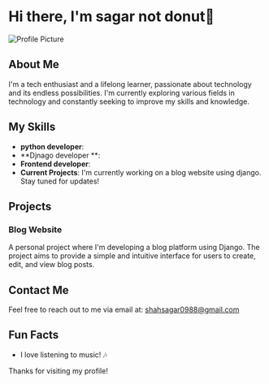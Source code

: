 # Hi there, I'm sagar not donut👋 

![Profile Picture](https://github.com/sagardonat/sagardonut/blob/main/profile-landscape.png)

## About Me

I'm a tech enthusiast and a lifelong learner, passionate about technology and its endless possibilities. I'm currently exploring various fields in technology and constantly seeking to improve my skills and knowledge.

## My Skills

- **python developer**:
- **Djnago developer **:
- **Frontend developer**:
- **Current Projects**: I'm currently working on a blog website using django. Stay tuned for updates!

## Projects

### Blog Website
A personal project where I'm developing a blog platform using Django. The project aims to provide a simple and intuitive interface for users to create, edit, and view blog posts.

## Contact Me

Feel free to reach out to me via email at: [shahsagar0988@gmail.com](mailto:shahsagar0988@gmail.com)

## Fun Facts

- I love listening to music! 🎶

Thanks for visiting my profile!
